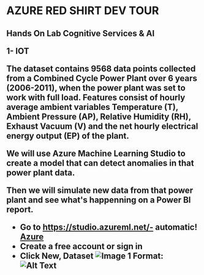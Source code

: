 <h1> AZURE RED SHIRT DEV TOUR

<h2> Hands On Lab Cognitive Services & AI


1-	IOT

The dataset contains 9568 data points collected from a Combined Cycle Power Plant over 6 years (2006-2011), when the power plant was set to work with full load. 
Features consist of hourly average ambient variables Temperature (T), Ambient Pressure (AP), Relative Humidity (RH), Exhaust Vacuum (V) and the net hourly electrical energy output (EP) of the plant.

We will use Azure Machine Learning Studio to create a model that can detect anomalies in that power plant data.

Then we will simulate new data from that power plant and see what's happenning on a Power BI report.

* Go to https://studio.azureml.net/- automatic!
[Azure](https://studio.azureml.net/)
* Create a free account or sign in
* Click New, Dataset
![Image 1](/images/1.jpg)
Format: ![Alt Text](url)
